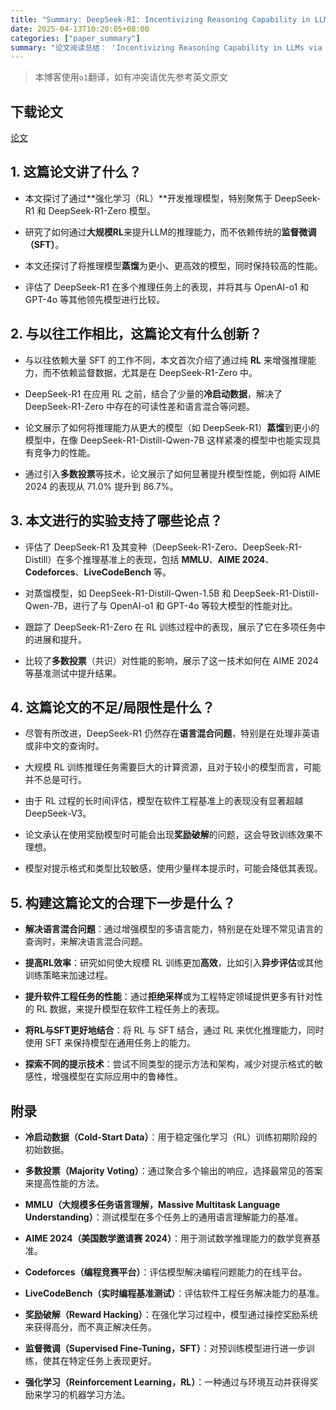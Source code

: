 ```yaml
---
title: "Summary: DeepSeek-R1: Incentivizing Reasoning Capability in LLMs via Reinforcement Learning"
date: 2025-04-13T10:20:05+08:00
categories: ["paper_summary"]
summary: "论文阅读总结： 'Incentivizing Reasoning Capability in LLMs via Reinforcement Learning'"
---
```


> 本博客使用`o1`翻译，如有冲突请优先参考英文原文

## 下载论文

[论文](https://arxiv.org/pdf/2501.12948)

## 1. 这篇论文讲了什么？

- 本文探讨了通过**强化学习（RL）**开发推理模型，特别聚焦于 DeepSeek-R1 和 DeepSeek-R1-Zero 模型。

- 研究了如何通过**大规模RL**来提升LLM的推理能力，而不依赖传统的**监督微调（SFT）**。

- 本文还探讨了将推理模型**蒸馏**为更小、更高效的模型，同时保持较高的性能。

- 评估了 DeepSeek-R1 在多个推理任务上的表现，并将其与 OpenAI-o1 和 GPT-4o 等其他领先模型进行比较。

## 2. 与以往工作相比，这篇论文有什么创新？

- 与以往依赖大量 SFT 的工作不同，本文首次介绍了通过纯 **RL** 来增强推理能力，而不依赖监督数据，尤其是在 DeepSeek-R1-Zero 中。

- DeepSeek-R1 在应用 RL 之前，结合了少量的**冷启动数据**，解决了 DeepSeek-R1-Zero 中存在的可读性差和语言混合等问题。

- 论文展示了如何将推理能力从更大的模型（如 DeepSeek-R1）**蒸馏**到更小的模型中，在像 DeepSeek-R1-Distill-Qwen-7B 这样紧凑的模型中也能实现具有竞争力的性能。

- 通过引入**多数投票**等技术，论文展示了如何显著提升模型性能，例如将 AIME 2024 的表现从 71.0% 提升到 86.7%。

## 3. 本文进行的实验支持了哪些论点？

- 评估了 DeepSeek-R1 及其变种（DeepSeek-R1-Zero、DeepSeek-R1-Distill）在多个推理基准上的表现，包括 **MMLU**、**AIME 2024**、**Codeforces**、**LiveCodeBench** 等。

- 对蒸馏模型，如 DeepSeek-R1-Distill-Qwen-1.5B 和 DeepSeek-R1-Distill-Qwen-7B，进行了与 OpenAI-o1 和 GPT-4o 等较大模型的性能对比。

- 跟踪了 DeepSeek-R1-Zero 在 RL 训练过程中的表现，展示了它在多项任务中的进展和提升。

- 比较了**多数投票**（共识）对性能的影响，展示了这一技术如何在 AIME 2024 等基准测试中提升结果。

## 4. 这篇论文的不足/局限性是什么？

- 尽管有所改进，DeepSeek-R1 仍然存在**语言混合问题**，特别是在处理非英语或非中文的查询时。

- 大规模 RL 训练推理任务需要巨大的计算资源，且对于较小的模型而言，可能并不总是可行。

- 由于 RL 过程的长时间评估，模型在软件工程基准上的表现没有显著超越 DeepSeek-V3。

- 论文承认在使用奖励模型时可能会出现**奖励破解**的问题，这会导致训练效果不理想。

- 模型对提示格式和类型比较敏感，使用少量样本提示时，可能会降低其表现。

## 5. 构建这篇论文的合理下一步是什么？

- **解决语言混合问题**：通过增强模型的多语言能力，特别是在处理不常见语言的查询时，来解决语言混合问题。

- **提高RL效率**：研究如何使大规模 RL 训练更加**高效**，比如引入**异步评估**或其他训练策略来加速过程。

- **提升软件工程任务的性能**：通过**拒绝采样**或为工程特定领域提供更多有针对性的 RL 数据，来提升模型在软件工程任务上的表现。

- **将RL与SFT更好地结合**：将 RL 与 SFT 结合，通过 RL 来优化推理能力，同时使用 SFT 来保持模型在通用任务上的能力。

- **探索不同的提示技术**：尝试不同类型的提示方法和架构，减少对提示格式的敏感性，增强模型在实际应用中的鲁棒性。

## 附录

- **冷启动数据（Cold-Start Data）**：用于稳定强化学习（RL）训练初期阶段的初始数据。

- **多数投票（Majority Voting）**：通过聚合多个输出的响应，选择最常见的答案来提高性能的方法。

- **MMLU（大规模多任务语言理解，Massive Multitask Language Understanding）**：测试模型在多个任务上的通用语言理解能力的基准。

- **AIME 2024（美国数学邀请赛 2024）**：用于测试数学推理能力的数学竞赛基准。

- **Codeforces（编程竞赛平台）**：评估模型解决编程问题能力的在线平台。

- **LiveCodeBench（实时编程基准测试）**：评估软件工程任务解决能力的基准。

- **奖励破解（Reward Hacking）**：在强化学习过程中，模型通过操控奖励系统来获得高分，而不真正解决任务。

- **监督微调（Supervised Fine-Tuning，SFT）**：对预训练模型进行进一步训练，使其在特定任务上表现更好。

- **强化学习（Reinforcement Learning，RL）**：一种通过与环境互动并获得奖励来学习的机器学习方法。
